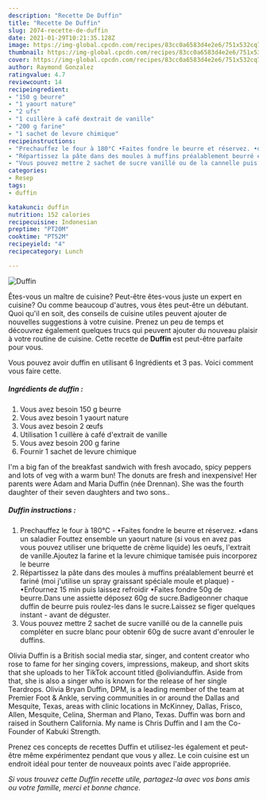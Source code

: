 ```yaml
---
description: "Recette De Duffin"
title: "Recette De Duffin"
slug: 2074-recette-de-duffin
date: 2021-01-29T10:21:35.128Z
image: https://img-global.cpcdn.com/recipes/83cc0a6583d4e2e6/751x532cq70/duffin-photo-principale-de-la-recette.jpg
thumbnail: https://img-global.cpcdn.com/recipes/83cc0a6583d4e2e6/751x532cq70/duffin-photo-principale-de-la-recette.jpg
cover: https://img-global.cpcdn.com/recipes/83cc0a6583d4e2e6/751x532cq70/duffin-photo-principale-de-la-recette.jpg
author: Raymond Gonzalez
ratingvalue: 4.7
reviewcount: 14
recipeingredient:
- "150 g beurre"
- "1 yaourt nature"
- "2 ufs"
- "1 cuillère à café dextrait de vanille"
- "200 g farine"
- "1 sachet de levure chimique"
recipeinstructions:
- "Prechauffez le four à 180°C •Faites fondre le beurre et réservez. •dans un saladier Fouttez ensemble un yaourt nature (si vous en avez pas vous pouvez utiliser une briquette de crème liquide) les oeufs, l&#39;extrait de vanille.Ajoutez la farine et la levure chimique tamisée puis incorporez le beurre"
- "Répartissez la pâte dans des moules à muffins préalablement beurré et fariné (moi j&#39;utilise un spray graissant spéciale moule et plaque) •Enfournez 15 min puis laissez refroidir •Faites fondre 50g de beurre.Dans une assiette déposez 60g de sucre.Badigeonner chaque duffin de beurre puis roulez-les dans le sucre.Laissez se figer quelques instant avant de déguster."
- "Vous pouvez mettre 2 sachet de sucre vanillé ou de la cannelle puis compléter en sucre blanc pour obtenir 60g de sucre avant d&#39;enrouler le duffins."
categories:
- Resep
tags:
- duffin

katakunci: duffin 
nutrition: 152 calories
recipecuisine: Indonesian
preptime: "PT20M"
cooktime: "PT52M"
recipeyield: "4"
recipecategory: Lunch

---
```



![Duffin](https://img-global.cpcdn.com/recipes/83cc0a6583d4e2e6/751x532cq70/duffin-photo-principale-de-la-recette.jpg)

Êtes-vous un maître de cuisine? Peut-être êtes-vous juste un expert en cuisine? Ou comme beaucoup d'autres, vous êtes peut-être un débutant. Quoi qu'il en soit, des conseils de cuisine utiles peuvent ajouter de nouvelles suggestions à votre cuisine. Prenez un peu de temps et découvrez également quelques trucs qui peuvent ajouter du nouveau plaisir à votre routine de cuisine. Cette recette de <strong> Duffin </strong> est peut-être parfaite pour vous.

<!--inarticleads1-->

Vous pouvez avoir duffin en utilisant 6 Ingrédients et 3 pas. Voici comment vous faire cette.

##### Ingrédients de duffin :

1. Vous avez besoin 150 g beurre
1. Vous avez besoin 1 yaourt nature
1. Vous avez besoin 2 œufs
1. Utilisation 1 cuillère à café d&#39;extrait de vanille
1. Vous avez besoin 200 g farine
1. Fournir 1 sachet de levure chimique


I&#39;m a big fan of the breakfast sandwich with fresh avocado, spicy peppers and lots of veg with a warm bun! The donuts are fresh and inexpensive! Her parents were Adam and Maria Duffin (née Drennan). She was the fourth daughter of their seven daughters and two sons.. 

<!--inarticleads2-->

##### Duffin instructions :

1. Prechauffez le four à 180°C - •Faites fondre le beurre et réservez. •dans un saladier Fouttez ensemble un yaourt nature (si vous en avez pas vous pouvez utiliser une briquette de crème liquide) les oeufs, l&#39;extrait de vanille.Ajoutez la farine et la levure chimique tamisée puis incorporez le beurre
1. Répartissez la pâte dans des moules à muffins préalablement beurré et fariné (moi j&#39;utilise un spray graissant spéciale moule et plaque) - •Enfournez 15 min puis laissez refroidir •Faites fondre 50g de beurre.Dans une assiette déposez 60g de sucre.Badigeonner chaque duffin de beurre puis roulez-les dans le sucre.Laissez se figer quelques instant - avant de déguster.
1. Vous pouvez mettre 2 sachet de sucre vanillé ou de la cannelle puis compléter en sucre blanc pour obtenir 60g de sucre avant d&#39;enrouler le duffins.


Olivia Duffin is a British social media star, singer, and content creator who rose to fame for her singing covers, impressions, makeup, and short skits that she uploads to her TikTok account titled @olivianduffin. Aside from that, she is also a singer who is known for the release of her single Teardrops. Olivia Bryan Duffin, DPM, is a leading member of the team at Premier Foot &amp; Ankle, serving communities in or around the Dallas and Mesquite, Texas, areas with clinic locations in McKinney, Dallas, Frisco, Allen, Mesquite, Celina, Sherman and Plano, Texas. Duffin was born and raised in Southern California. My name is Chris Duffin and I am the Co-Founder of Kabuki Strength. 

<!--inarticleads1-->

<p>
Prenez ces concepts de recettes Duffin et utilisez-les également et peut-être même expérimentez pendant que vous y allez. Le coin cuisine est un endroit idéal pour tenter de nouveaux points avec l'aide appropriée.
</p>

<p>
<i>Si vous trouvez cette Duffin recette utile, partagez-la avec vos bons amis ou votre famille, merci et bonne chance.</i>
</p>
